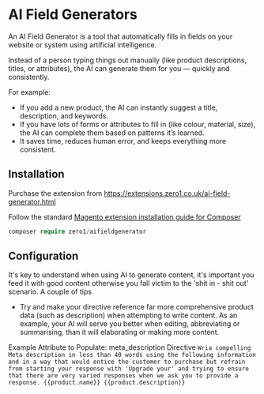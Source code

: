 # AI Field Generators

An AI Field Generator is a tool that automatically fills in fields on your website or system using artificial intelligence.

Instead of a person typing things out manually (like product descriptions, titles, or attributes), the AI can generate them for you — quickly and consistently.

For example:
- If you add a new product, the AI can instantly suggest a title, description, and keywords.
- If you have lots of forms or attributes to fill in (like colour, material, size), the AI can complete them based on patterns it’s learned.
- It saves time, reduces human error, and keeps everything more consistent.


## Installation
Purchase the extension from https://extensions.zero1.co.uk/ai-field-generator.html

Follow the standard [Magento extension installation guide for Composer](https://docs.zero1.co.uk/magento-extensions/) 
```php
composer require zero1/aifieldgenerator
```


## Configuration

It's key to understand when using AI to generate content, it's important you feed it with good content otherwise you fall victim to the 'shit in - shit out' scenario. A couple of tips

 - Try and make your directive reference far more comprehensive product data (such as description) when attempting to write content. As an example, your AI will serve you better when editing, abbreviating or summarising, than it will elaborating or making more content.

Example
Attribute to Populate: meta_description
Directive `Wria compelling Meta description in less than 40 words using the following information and in a way that would entice the customer to purchase but refrain from starting your response with 'Upgrade your' and trying to ensure that there are very varied responses when we ask you to provide a response. {{product.name}} {{product.description}}`
   
